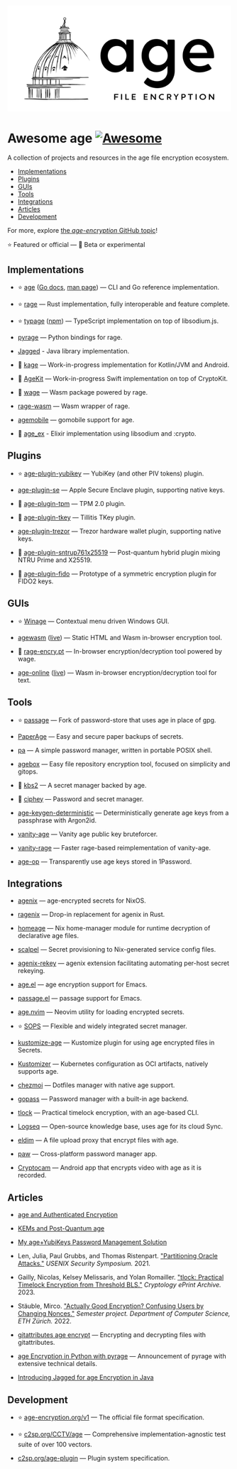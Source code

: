 <p align="center">
    <picture>
        <source media="(prefers-color-scheme: dark)" srcset="https://github.com/FiloSottile/age/blob/main/logo/logo_white.svg">
        <source media="(prefers-color-scheme: light)" srcset="https://github.com/FiloSottile/age/blob/main/logo/logo.svg">
        <img alt="The age logo, an wireframe of St. Peters dome in Rome, with the text: age, file encryption" width="600" src="https://github.com/FiloSottile/age/blob/main/logo/logo.svg">
    </picture>
</p>

# Awesome age [![Awesome](https://awesome.re/badge.svg)](https://awesome.re)

A collection of projects and resources in the age file encryption ecosystem.

* [Implementations](#implementations)
* [Plugins](#plugins)
* [GUIs](#guis)
* [Tools](#tools)
* [Integrations](#integrations)
* [Articles](#articles)
* [Development](#development)

For more, explore [the *age-encryption* GitHub topic](https://github.com/topics/age-encryption)!

⭐️ Featured or official — 🧪 Beta or experimental

## Implementations

* ⭐️ [age](https://filippo.io/age) ([Go docs](https://pkg.go.dev/filippo.io/age), [man page](https://filippo.io/age/age.1)) — CLI and Go reference implementation.

* ⭐️ [rage](https://str4d.xyz/rage) — Rust implementation, fully interoperable and feature complete.

* ⭐️ [typage](https://github.com/FiloSottile/typage) ([npm](https://www.npmjs.com/package/age-encryption)) — TypeScript implementation on top of libsodium.js.

* [pyrage](https://github.com/woodruffw/pyrage) — Python bindings for rage.

* [Jagged](https://github.com/exceptionfactory/jagged) - Java library implementation.

* 🧪 [kage](https://github.com/android-password-store/kage) — Work-in-progress implementation for Kotlin/JVM and Android.

* 🧪 [AgeKit](https://github.com/jamesog/AgeKit) — Work-in-progress Swift implementation on top of CryptoKit.

* 🧪 [wage](https://github.com/str4d/wage) — Wasm package powered by rage.

* [rage-wasm](https://github.com/kanru/rage-wasm) — Wasm wrapper of rage.

* [agemobile](https://github.com/MarinX/agemobile) — gomobile support for age.

* 🧪 [age_ex](https://hexdocs.pm/age/)  - Elixir implementation using libsodium and :crypto.

## Plugins

* ⭐️ [age-plugin-yubikey](https://github.com/str4d/age-plugin-yubikey) — YubiKey (and other PIV tokens) plugin.

* [age-plugin-se](https://github.com/remko/age-plugin-se) — Apple Secure Enclave plugin, supporting native keys.

* 🧪 [age-plugin-tpm](https://github.com/Foxboron/age-plugin-tpm) — TPM 2.0 plugin.

* 🧪 [age-plugin-tkey](https://github.com/quite/age-plugin-tkey) — Tillitis TKey plugin.

* [age-plugin-trezor](https://github.com/romanz/trezor-agent/blob/master/doc/README-age.md) — Trezor hardware wallet plugin, supporting native keys.

* 🧪 [age-plugin-sntrup761x25519](https://github.com/keisentraut/age-plugin-sntrup761x25519) — Post-quantum hybrid plugin mixing NTRU Prime and X25519.

* 🧪 [age-plugin-fido](https://github.com/riastradh/age-plugin-fido) — Prototype of a symmetric encryption plugin for FIDO2 keys.

## GUIs

* ⭐️ [Winage](https://winage.spiegl.dev/) — Contextual menu driven Windows GUI.

* [agewasm](https://github.com/MarinX/agewasm) ([live](https://age-wasm.ey.r.appspot.com/)) — Static HTML and Wasm in-browser encryption tool.

* 🧪 [rage-encry.pt](https://rage-encry.pt/) — In-browser encryption/decryption tool powered by wage.

* [age-online](https://github.com/nkcmr/age-online) ([live](https://age-online.com/)) — Wasm in-browser encryption/decryption tool for text.

## Tools

* ⭐️ [passage](https://github.com/FiloSottile/passage) — Fork of password-store that uses age in place of gpg.

* [PaperAge](https://github.com/matiaskorhonen/paper-age) — Easy and secure paper backups of secrets.

* [pa](https://github.com/biox/pa) — A simple password manager, written in portable POSIX shell.

* [agebox](https://github.com/slok/agebox) — Easy file repository encryption tool, focused on simplicity and gitops.

* 🧪 [kbs2](https://github.com/woodruffw/kbs2) — A secret manager backed by age.

* 🧪 [ciphey](https://www.nickzana.dev/projects/ciphey/) — Password and secret manager.

* [age-keygen-deterministic](https://github.com/keisentraut/age-keygen-deterministic) — Deterministically generate age keys from a passphrase with Argon2id.

* [vanity-age](https://github.com/seaofmars/vanity-age) — Vanity age public key bruteforcer.

* [vanity-rage](https://github.com/siltyy/vanity-rage) — Faster rage-based reimplementation of vanity-age.

* [age-op](https://github.com/stevelr/age-op) — Transparently use age keys stored in 1Password.

## Integrations

* [agenix](https://github.com/ryantm/agenix) — age-encrypted secrets for NixOS.

* [ragenix](https://github.com/yaxitech/ragenix) — Drop-in replacement for agenix in Rust.

* [homeage](https://github.com/jordanisaacs/homeage) — Nix home-manager module for runtime decryption of declarative age files.

* [scalpel](https://github.com/polygon/scalpel) — Secret provisioning to Nix-generated service config files.

* [agenix-rekey](https://github.com/oddlama/agenix-rekey) — agenix extension facilitating automating per-host secret rekeying.

* [age.el](https://github.com/anticomputer/age.el) — age encryption support for Emacs.

* [passage.el](https://github.com/anticomputer/passage.el) — passage support for Emacs.

* [age.nvim](https://github.com/KingMichaelPark/age.nvim) — Neovim utility for loading encrypted secrets.

* ⭐️ [SOPS](https://github.com/mozilla/sops#encrypting-using-age) — Flexible and widely integrated secret manager.

* [kustomize-age](https://github.com/jmhodges/kustomize-age) — Kustomize plugin for using age encrypted files in Secrets.

* [Kustomizer](https://kustomizer.dev/guides/artifacts-encryption/) — Kubernetes configuration as OCI artifacts, natively supports age.

* [chezmoi](https://www.chezmoi.io/user-guide/encryption/age/) — Dotfiles manager with native age support.

* [gopass](https://github.com/gopasspw/gopass/blob/master/docs/backends/age.md) — Password manager with a built-in age backend.

* [tlock](https://github.com/drand/tlock) — Practical timelock encryption, with an age-based CLI.

* [Logseq](https://web.archive.org/web/20230422154136/https://twitter.com/logseq/status/1587905208667230209) — Open-source knowledge base, uses age for its cloud Sync.

* [eldim](https://github.com/daknob/eldim) — A file upload proxy that encrypt files with age.

* [paw](https://github.com/lucor/paw) — Cross-platform password manager app.

* [Cryptocam](https://cryptocam.gitlab.io/) — Android app that encrypts video with age as it is recorded.

## Articles

* [age and Authenticated Encryption](https://words.filippo.io/dispatches/age-authentication/)

* [KEMs and Post-Quantum age](https://words.filippo.io/dispatches/post-quantum-age/)

* [My age+YubiKeys Password Management Solution](https://words.filippo.io/dispatches/passage/)

* Len, Julia, Paul Grubbs, and Thomas Ristenpart. ["Partitioning Oracle Attacks."](https://eprint.iacr.org/2020/1491) *USENIX Security Symposium.* 2021.

* Gailly, Nicolas, Kelsey Melissaris, and Yolan Romailler. ["tlock: Practical Timelock Encryption from Threshold BLS."](https://eprint.iacr.org/2023/189) *Cryptology ePrint Archive.* 2023.

* Stäuble, Mirco. ["Actually Good Encryption? Confusing Users by Changing Nonces."](https://ethz.ch/content/dam/ethz/special-interest/infk/inst-infsec/appliedcrypto/education/theses/project_MircoStauble.pdf) *Semester project. Department of Computer Science, ETH Zürich.* 2022.

* [gitattributes age encrypt](https://seankhliao.com/blog/12020-09-24-gitattributes-age-encrypt/) — Encrypting and decrypting files with gitattributes.

* [age Encryption in Python with pyrage](https://blog.yossarian.net/2022/07/25/age-encryption-in-python-with-pyrage) — Announcement of pyrage with extensive technical details.

* [Introducing Jagged for age Encryption in Java](https://exceptionfactory.com/posts/2023/08/29/introducing-jagged-for-age-encryption-in-java/) 

## Development

* ⭐️ [age-encryption.org/v1](https://age-encryption.org/v1) — The official file format specification.

* ⭐️ [c2sp.org/CCTV/age](https://c2sp.org/CCTV/age) — Comprehensive implementation-agnostic test suite of over 100 vectors.

* [c2sp.org/age-plugin](https://c2sp.org/age-plugin) — Plugin system specification.
